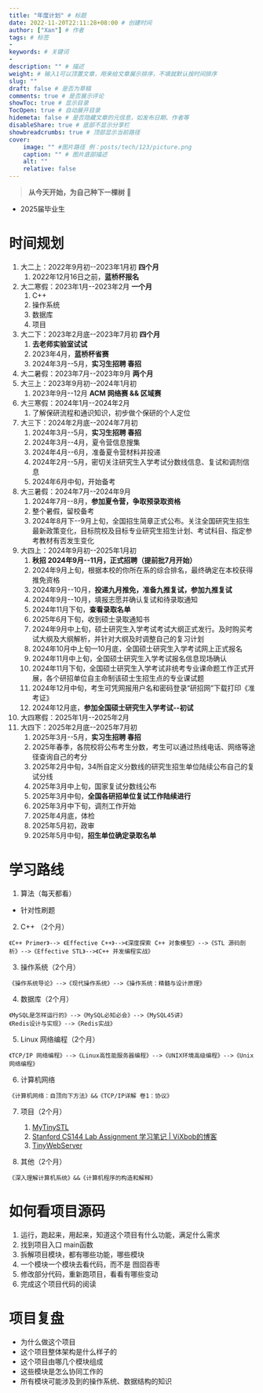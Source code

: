 ```yaml
---
title: "年度计划" # 标题
date: 2022-11-20T22:11:28+08:00 # 创建时间
author: ["Xan"] # 作者
tags: # 标签
-
keywords: # 关键词
- 
description: "" # 描述
weight: # 输入1可以顶置文章，用来给文章展示排序，不填就默认按时间排序
slug: ""
draft: false # 是否为草稿
comments: true # 是否展示评论
showToc: true # 显示目录
TocOpen: true # 自动展开目录
hidemeta: false # 是否隐藏文章的元信息，如发布日期、作者等
disableShare: true # 底部不显示分享栏
showbreadcrumbs: true # 顶部显示当前路径
cover:
    image: "" #图片路径 例：posts/tech/123/picture.png
    caption: "" # 图片底部描述
    alt: ""
    relative: false
---
```


> **从今天开始，为自己种下一棵树** 🌳
- 2025届毕业生 
# 时间规划
1. 大二上：2022年9月初--2023年1月初  **四个月**
	1. 2022年12月16日之前，**蓝桥杯报名**
2. 大二寒假：2023年1月--2023年2月 **一个月**
	1. C++
	2. 操作系统
	3. 数据库
	4. 项目	
3. 大二下：2023年2月底--2023年7月初 **四个月**
	1. **去老师实验室试试**
	2. 2023年4月，**蓝桥杯省赛**
	3. 2024年3月--5月，**实习生招聘  春招**
4. 大二暑假：2023年7月--2023年9月 **两个月**
5. 大三上：2023年9月初--2024年1月初  
	1. 2023年9月--12月 **ACM 网络赛 && 区域赛**
6. 大三寒假：2024年1月--2024年2月 
	1. 了解保研流程和通识知识，初步做个保研的个人定位
7. 大三下：2024年2月底--2024年7月初 
	1. 2024年3月--5月，**实习生招聘 春招** 
	2. 2024年3月--4月，夏令营信息搜集
	3. 2024年4月--6月，准备夏令营材料并投递
	4. 2024年2月--5月，密切关注研究生入学考试分数线信息、复试和调剂信息
	5. 2024年6月中旬，开始备考
8. 大三暑假：2024年7月--2024年9月 
	1. 2024年7月--8月，**参加夏令营，争取预录取资格**
	2. 整个暑假，留校备考
	3. 2024年8月下--9月上旬，全国招生简章正式公布。关注全国研究生招生最新政策变化，目标院校及目标专业研究生招生计划、考试科目、指定参考教材有否发生变化
9. 大四上：2024年9月初--2025年1月初  
	1. **秋招  2024年9月--11月，正式招聘（提前批7月开始）**
	2. 2024年9月上旬，根据本校的你所在系的综合排名，最终确定在本校获得推免资格
	3. 2024年9月--10月，**投递九月推免，准备九推复试，参加九推复试**
	4. 2024年9月--10月，填报志愿并确认复试和待录取通知
	5. 2024年11月下旬，**查看录取名单**
	6. 2025年6月下旬，收到硕士录取通知书
	7. 2024年9月中上旬，硕士研究生入学考试考试大纲正式发行。及时购买考试大纲及大纲解析，并针对大纲及时调整自己的复习计划
	8. 2024年10月中上旬—10月底，全国硕士研究生入学考试网上正式报名
	9. 2024年11月中上旬，全国硕士研究生入学考试报名信息现场确认
	10. 2024年11月下旬，全国硕士研究生入学考试非统考专业课命题工作正式开展，各个研招单位自主命制该硕士生招生点的专业课试题
	11. 2024年12月中旬，考生可凭网报用户名和密码登录“研招网”下载打印《准考证》
	12. 2024年12月底，**参加全国硕士研究生入学考试--初试**
10. 大四寒假：2025年1月--2025年2月 
11. 大四下：2025年2月底--2025年7月初 
	1. 2025年3月--5月，**实习生招聘 春招** 
	2. 2025年春季，各院校将公布考生分数，考生可以通过热线电话、网络等途径查询自己的考分
	3. 2025年2月中旬，34所自定义分数线的研究生招生单位陆续公布自己的复试分线
	4. 2025年3月中上旬，国家复试分数线公布
	5. 2025年3月中旬，**全国各研招单位复试工作陆续进行**
	6. 2025年3月中下旬，调剂工作开始
	7. 2025年4月底，体检
	8. 2025年5月初，政审
	9. 2025年5月中旬，**招生单位确定录取名单**
# 学习路线
1. 算法（每天都看）
- 针对性刷题

2. C++ （2个月）
```
《C++ Primer》--> 《Effective C++》-->《深度探索 C++ 对象模型》-->《STL 源码剖析》-->《Effective STL》-->《C++ 并发编程实战》
```

3. 操作系统（2个月）
```
《操作系统导论》-->《现代操作系统》-->《操作系统：精髓与设计原理》
```

4. 数据库（2个月）
```
《MySQL是怎样运行的》-->《MySQL必知必会》-->《MySQL45讲》
《Redis设计与实现》-->《Redis实战》
```

5. Linux 网络编程（2个月）
```
《TCP/IP 网络编程》-->《Linux高性能服务器编程》-->《UNIX环境高级编程》-->《Unix网络编程》
```

6. 计算机网络
```
《计算机网络：自顶向下方法》&&《TCP/IP详解 卷1：协议》
```

7. 项目（2个月）
	1. [MyTinySTL](https://github.com/Alinshans/MyTinySTL)
	2. [Stanford CS144 Lab Assignment 学习笔记 | ViXbob的博客](https://vixbob.moe/25.html)
	3. [TinyWebServer](https://github.com/qinguoyi/TinyWebServer)


8. 其他（2个月）
```
《深入理解计算机系统》&&《计算机程序的构造和解释》
```

# 如何看项目源码
1. 运行，跑起来，用起来，知道这个项目有什么功能，满足什么需求 
2. 找到项目入口 main函数 
3. 拆解项目模块，都有哪些功能，哪些模块 
4. 一个模块一个模块去看代码，而不是 囫囵吞枣 
5. 修改部分代码，重新跑项目，看看有哪些变动 
6. 完成这个项目代码的阅读
# 项目复盘
-   为什么做这个项目
-   这个项目整体架构是什么样子的
-   这个项目由哪几个模块组成
-   这些模块是怎么协同工作的
-   所有模块可能涉及到的操作系统、数据结构的知识
